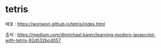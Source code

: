 # tetris

배포 : https://woriwori.github.io/tetris/index.html

출처 : https://medium.com/@michael.karen/learning-modern-javascript-with-tetris-92d532bcd057
